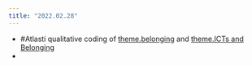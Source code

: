 ```yaml
---
title: "2022.02.28"
---
```


- #Atlasti qualitative coding of [theme.belonging](009.Themes/Identity%20and%20Belonging/theme.belonging.md) and [theme.ICTs and Belonging](009.Themes/Identity%20and%20Belonging/theme.ICTs%20and%20Belonging.md)
- 